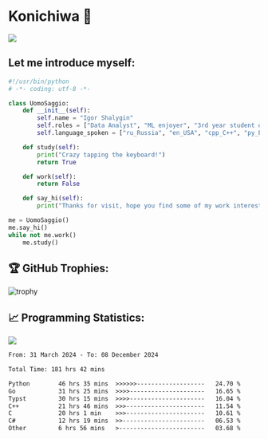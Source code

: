 # Konichiwa 👋
![](https://komarev.com/ghpvc/?username=IgorFandre&color=brightgreen)

## Let me introduce myself:
```py
#!/usr/bin/python
# -*- coding: utf-8 -*-

class UomoSaggio:
    def __init__(self):
        self.name = "Igor Shalygin"
        self.roles = ["Data Analyst", "ML enjoyer", "3rd year student of MIPT"]
        self.language_spoken = ["ru_Russia", "en_USA", "cpp_C++", "py_Python", "go_Golang"]

    def study(self):
        print("Crazy tapping the keyboard!")
        return True

    def work(self):
        return False

    def say_hi(self):
        print("Thanks for visit, hope you find some of my work interesting.")

me = UomoSaggio()
me.say_hi()
while not me.work()
    me.study()
```

## 🏆 GitHub Trophies:
![trophy](https://github-profile-trophy.vercel.app/?username=IgorFandre&title=MultiLanguage,Repositories,Commits,Experience,PullRequest,Reviews)

## 📈 Programming Statistics:

![](https://github-profile-summary-cards.vercel.app/api/cards/profile-details?username=IgorFandre&theme=solarized_dark)

<!--START_SECTION:waka-->

```txt
From: 31 March 2024 - To: 08 December 2024

Total Time: 181 hrs 42 mins

Python        46 hrs 35 mins  >>>>>>-------------------   24.70 %
Go            31 hrs 25 mins  >>>>---------------------   16.65 %
Typst         30 hrs 15 mins  >>>>---------------------   16.04 %
C++           21 hrs 46 mins  >>>----------------------   11.54 %
C             20 hrs 1 min    >>>----------------------   10.61 %
C#            12 hrs 19 mins  >>-----------------------   06.53 %
Other         6 hrs 56 mins   >------------------------   03.68 %
```

<!--END_SECTION:waka-->
